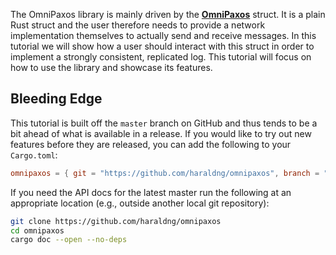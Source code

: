 
The OmniPaxos library is mainly driven by the [**OmniPaxos**](../../omnipaxos/omnipaxos) struct.  It is a plain Rust struct and the user therefore needs to provide a network implementation themselves to actually send and receive messages. In this tutorial we will show how a user should interact with this struct in order to implement a strongly consistent, replicated log. This tutorial will focus on how to use the library and showcase its features. 
<!-- For the properties and advantages of OmniPaxos in comparison to other similar protocols, we refer to the Omni-Paxos paper. -->

## Bleeding Edge
This tutorial is built off the `master` branch on GitHub and thus tends to be a bit ahead of what is available in a release.
If you would like to try out new features before they are released, you can add the following to your `Cargo.toml`:

```toml
omnipaxos = { git = "https://github.com/haraldng/omnipaxos", branch = "master" }
```

If you need the API docs for the latest master run the following at an appropriate location (e.g., outside another local git repository):

```bash
git clone https://github.com/haraldng/omnipaxos
cd omnipaxos
cargo doc --open --no-deps
```